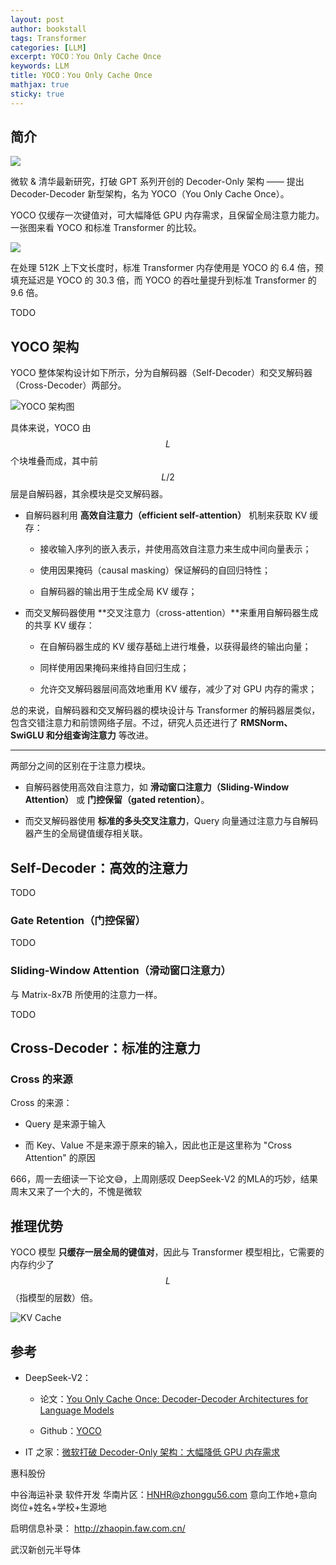 ```yaml
---
layout: post
author: bookstall
tags: Transformer
categories: [LLM]
excerpt: YOCO：You Only Cache Once
keywords: LLM
title: YOCO：You Only Cache Once
mathjax: true
sticky: true
---
```


## 简介

![](https://img.ithome.com/newsuploadfiles/2024/5/480324dc-88ca-429a-9bcd-068109e084c6.png?x-bce-process=image/format,f_auto)

微软 & 清华最新研究，打破 GPT 系列开创的 Decoder-Only 架构 —— 提出 Decoder-Decoder 新型架构，名为 YOCO（You Only Cache Once）。

YOCO 仅缓存一次键值对，可大幅降低 GPU 内存需求，且保留全局注意力能力。一张图来看 YOCO 和标准 Transformer 的比较。

![](https://img.ithome.com/newsuploadfiles/2024/5/d311a750-b97b-4ac0-8573-6ac96c72c12b.png?x-bce-process=image/format,f_auto)

在处理 512K 上下文长度时，标准 Transformer 内存使用是 YOCO 的 6.4 倍，预填充延迟是 YOCO 的 30.3 倍，而 YOCO 的吞吐量提升到标准 Transformer 的 9.6 倍。


TODO

## YOCO 架构

YOCO 整体架构设计如下所示，分为自解码器（Self-Decoder）和交叉解码器（Cross-Decoder）两部分。

![YOCO 架构图](https://img.ithome.com/newsuploadfiles/2024/5/0c27e541-48b7-4282-9b01-24c3b934a99c.png?x-bce-process=image/format,f_auto)

具体来说，YOCO 由 $$L$$ 个块堆叠而成，其中前 $$L / 2$$ 层是自解码器，其余模块是交叉解码器。

- 自解码器利用 **高效自注意力（efficient self-attention）** 机制来获取 KV 缓存：

  - 接收输入序列的嵌入表示，并使用高效自注意力来生成中间向量表示；
  
  - 使用因果掩码（causal masking）保证解码的自回归特性；
  
  - 自解码器的输出用于生成全局 KV 缓存；

- 而交叉解码器使用 **交叉注意力（cross-attention）**来重用自解码器生成的共享 KV 缓存：

  - 在自解码器生成的 KV 缓存基础上进行堆叠，以获得最终的输出向量；
  
  - 同样使用因果掩码来维持自回归生成；
  
  - 允许交叉解码器层间高效地重用 KV 缓存，减少了对 GPU 内存的需求；

总的来说，自解码器和交叉解码器的模块设计与 Transformer 的解码器层类似，包含交错注意力和前馈网络子层。不过，研究人员还进行了 **RMSNorm、SwiGLU 和分组查询注意力** 等改进。

---

两部分之间的区别在于注意力模块。

- 自解码器使用高效自注意力，如 **滑动窗口注意力（Sliding-Window Attention）** 或 **门控保留（gated retention）**。

- 而交叉解码器使用 **标准的多头交叉注意力**，Query 向量通过注意力与自解码器产生的全局键值缓存相关联。

## Self-Decoder：高效的注意力

TODO

### Gate Retention（门控保留）

TODO



### Sliding-Window Attention（滑动窗口注意力）

与 Matrix-8x7B 所使用的注意力一样。

TODO



## Cross-Decoder：标准的注意力

### Cross 的来源

Cross 的来源：

- Query 是来源于输入

- 而 Key、Value 不是来源于原来的输入，因此也正是这里称为 "Cross Attention" 的原因


666，周一去细读一下论文😅，上周刚感叹 DeepSeek-V2 的MLA的巧妙，结果周末又来了一个大的，不愧是微软


## 推理优势

YOCO 模型 **只缓存一层全局的键值对**，因此与 Transformer 模型相比，它需要的内存约少了 $$L$$（指模型的层数）倍。

![KV Cache](https://img.ithome.com/newsuploadfiles/2024/5/e07d6c16-6777-4842-884f-2fb8af2312fc.png?x-bce-process=image/format,f_auto)

## 参考

- DeepSeek-V2：

  - 论文：[You Only Cache Once: Decoder-Decoder Architectures for Language Models](https://arxiv.org/abs/2405.05254)

  - Github：[YOCO](https://github.com/microsoft/unilm/tree/master/YOCO)

- IT 之家：[微软打破 Decoder-Only 架构：大幅降低 GPU 内存需求](https://www.ithome.com/0/767/340.htm)





惠科股份

中谷海运补录
软件开发
华南片区：HNHR@zhonggu56.com
意向工作地+意向岗位+姓名+学校+生源地

启明信息补录：
http://zhaopin.faw.com.cn/

武汉新创元半导体








